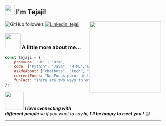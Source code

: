 <h2><img src="https://emojis.slackmojis.com/emojis/images/1531849430/4246/blob-sunglasses.gif?1531849430" width="30"/>    I'm Tejaji! </h2>
<img align='right' src="https://media.giphy.com/media/M9gbBd9nbDrOTu1Mqx/giphy.gif" width="230">
</a>
</em></p>

![GitHub followers](https://img.shields.io/github/followers/Tejaji-0?label=Follow&style=social)
[![Linkedin: tejaji](https://img.shields.io/badge/-tejaji-blue?style=flat-square&logo=Linkedin&logoColor=white&link=https://www.linkedin.com/in/sri-narayana-tejaji-92952b219/)]([https://www.linkedin.com/in/tejaji/])

### <img src="https://media.giphy.com/media/VgCDAzcKvsR6OM0uWg/giphy.gif" width="50"> A little more about me...  

```javascript
const tejaji = {
    pronouns: "He" | "Him",
    code: ["Python", "Java", "HTML","CSS"],
    askMeAbout: ["chatbots", "tech", "app dev", "gaming"],
    currentFocus: "No Focus point at this time",
    funFact: "There are two ways to write error-free programs; only the third one works"
};
```

<img src="https://media.giphy.com/media/LnQjpWaON8nhr21vNW/giphy.gif" width="60"> <em><b>I love connecting with different people</b> so if you want to say <b>hi, I'll be happy to meet you !</b> 😊</em>

---

